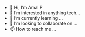 - 👋 Hi, I’m Amal P
- 👀 I’m interested in anything tech...
- 🌱 I’m currently learning ...
- 💞️ I’m looking to collaborate on ...
- 📫 How to reach me ...

<!---
Amal1707/Amal1707 is a ✨ special ✨ repository because its `README.md` (this file) appears on your GitHub profile.
You can click the Preview link to take a look at your changes.
--->
